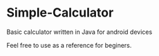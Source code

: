 # Simple-Calculator
Basic calculator written in Java for android devices


Feel free to use as a reference for beginers.
